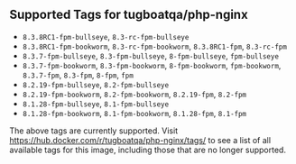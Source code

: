 ## Supported Tags for tugboatqa/php-nginx

* `8.3.8RC1-fpm-bullseye`, `8.3-rc-fpm-bullseye`
* `8.3.8RC1-fpm-bookworm`, `8.3-rc-fpm-bookworm`, `8.3.8RC1-fpm`, `8.3-rc-fpm`
* `8.3.7-fpm-bullseye`, `8.3-fpm-bullseye`, `8-fpm-bullseye`, `fpm-bullseye`
* `8.3.7-fpm-bookworm`, `8.3-fpm-bookworm`, `8-fpm-bookworm`, `fpm-bookworm`, `8.3.7-fpm`, `8.3-fpm`, `8-fpm`, `fpm`
* `8.2.19-fpm-bullseye`, `8.2-fpm-bullseye`
* `8.2.19-fpm-bookworm`, `8.2-fpm-bookworm`, `8.2.19-fpm`, `8.2-fpm`
* `8.1.28-fpm-bullseye`, `8.1-fpm-bullseye`
* `8.1.28-fpm-bookworm`, `8.1-fpm-bookworm`, `8.1.28-fpm`, `8.1-fpm`

The above tags are currently supported. Visit https://hub.docker.com/r/tugboatqa/php-nginx/tags/ to see a list of all available tags for this image, including those that are no longer supported.

